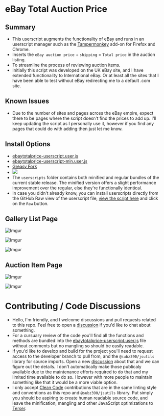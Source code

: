 # eBay Total Auction Price

## Summary

* This userscript augments the functionality of eBay and runs in an userscript manager such as the [Tampermonkey](https://www.tampermonkey.net/) add-on for Firefox and Chrome.
* Inserts the `eBay auction price` + `shipping` = `Total price` in the auction listing.
* To streamline the process of reviewing auction items.
* Initially this script was developed on the UK eBay site, and I have extended functionality to International eBay.  Or at least all the sites that I have been able to test without eBay redirecting me to a default .com site.

## Known Issues

* Due to the number of sites and pages across the eBay empire, expect there to be pages where the script doesn't find the prices to add up.  I'll keep updating the script as I personally use it, however if you find any pages that could do with adding then just let me know.

## Install Options

* [ebaytotalprice-userscript.user.js](https://github.com/subz390/ebaytotalprice-userscript/raw/master/userscripts/ebaytotalprice-userscript.user.js)
* [ebaytotalprice-userscript-min.user.js](https://github.com/subz390/ebaytotalprice-userscript/raw/master/userscripts/ebaytotalprice-userscript-min.user.js)
* [Greasy Fork](https://greasyfork.org/en/scripts/8630-ebay-total-auction-price)
* [![](https://data.jsdelivr.com/v1/package/gh/subz390/ebaytotalprice-userscript/badge)](https://www.jsdelivr.com/package/gh/subz390/ebaytotalprice-userscript)
* The `userscripts` folder contains both minified and regular bundles of the current stable release. The minified version offers a slight performance improvement over the regular, else they're functionally identical.
* In case you didn't already know, you can install userscripts directly from the GitHub Raw view of the userscript file, [view the script here](https://github.com/subz390/ebaytotalprice-userscript/blob/master/userscripts/ebaytotalprice-userscript.user.js) and click on the `Raw` button.

## Gallery List Page
![Imgur](https://i.imgur.com/24hoYMa.png)

![Imgur](https://i.imgur.com/OTS0qPS.png)

![Imgur](https://i.imgur.com/SRQ5VsD.png)

## Auction Item Page

![Imgur](https://i.imgur.com/BLl78i0.png)

![Imgur](https://i.imgur.com/haPUWi5.png)

# Contributing / Code Discussions

* Hello, I'm friendly, and I welcome discussions and pull requests related to this repo.  Feel free to open a [discussion](https://github.com/subz390/ebaytotalprice-userscript/discussions) if you'd like to chat about something.
* For a cursuary review of the code you'll find all the functions and methods are bundled into the [ebaytotalprice-userscript.user.js](https://github.com/subz390/ebaytotalprice-userscript/blob/master/userscripts/ebaytotalprice-userscript.user.js) file without comments but no mangling so should be easily readable.
* If you'd like to develop and build for the project you'll need to request access to the developer branch to pull from, and the `@subz390/jsutils` library for source imports.  Open a new [discussion](https://github.com/subz390/ebaytotalprice-userscript/discussions) about that and we can figure out the details.  I don't automatically make those publicaly available due to the maintenance efforts required to do that and my limited time available to do so.  However with more people to maintain something like that it would be a more viable option.
* I only accept [Clean Code](https://www.udemy.com/course/writing-clean-code/) contributions that are in the same linting style and conventions as this repo and `@subz390/jsutils` library.  Put simply you should be aspiring to create human readable source code, and leave the minification, mangling and other JavaScript optimizations to [Terser](https://github.com/terser/terser).
